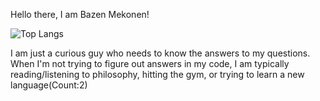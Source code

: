 Hello there, I am Bazen Mekonen! 

![Top Langs](https://github-readme-stats.vercel.app/api/top-langs/?username=bazenmekonen&layout=compact&theme=dark)

I am just a curious guy who needs to know the answers to my questions. When I'm not trying to figure out answers in my code, I am typically reading/listening to philosophy, hitting the gym, or trying to learn a new language(Count:2)


<!--
**bazenmekonen/bazenmekonen** is a ✨ _special_ ✨ repository because its `README.md` (this file) appears on your GitHub profile.

Here are some ideas to get you started:

- 🔭 I’m currently working on ...
- 🌱 I’m currently learning ...
- 👯 I’m looking to collaborate on ...
- 🤔 I’m looking for help with ...
- 💬 Ask me about ...
- 📫 How to reach me: ...
- 😄 Pronouns: ...
- ⚡ Fun fact: ...
-->
